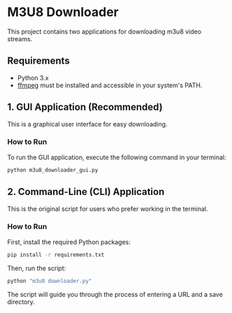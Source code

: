 # M3U8 Downloader

This project contains two applications for downloading m3u8 video streams.

## Requirements

- Python 3.x
- [ffmpeg](https://ffmpeg.org/download.html) must be installed and accessible in your system's PATH.

## 1. GUI Application (Recommended)

This is a graphical user interface for easy downloading.

### How to Run

To run the GUI application, execute the following command in your terminal:

```bash
python m3u8_downloader_gui.py
```

## 2. Command-Line (CLI) Application

This is the original script for users who prefer working in the terminal.

### How to Run

First, install the required Python packages:

```bash
pip install -r requirements.txt
```

Then, run the script:

```bash
python "m3u8 downloader.py"
```

The script will guide you through the process of entering a URL and a save directory.
